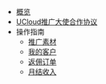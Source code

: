 <!-- 请勿添加产品标题，标题行将由系统自动增加，名称将于您申请邮件提供的仓库名称一致 -->

* [概览](/仓库名称/README.md)
* [UCloud推广大使合作协议](contract.md)
* 操作指南
   * [推广素材](material.md)
   * [我的客户](myclient.md)
   * [返佣订单](order.md)
   * [月结收入](income.md)

